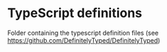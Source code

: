 TypeScript definitions
=============

Folder containing the typescript definition files (see https://github.com/DefinitelyTyped/DefinitelyTyped)
